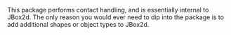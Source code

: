 This package performs contact handling, and is essentially internal to JBox2d.  The only reason you would ever need to dip into the package is to add additional shapes or object types to JBox2d.
